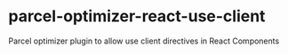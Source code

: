# parcel-optimizer-react-use-client
Parcel optimizer plugin to allow use client directives in React Components
